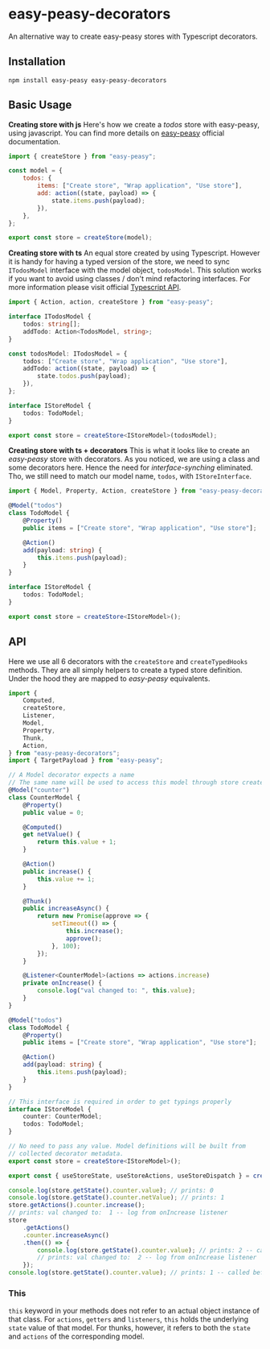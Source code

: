 # easy-peasy-decorators

An alternative way to create easy-peasy stores with Typescript decorators.

## Installation

```
npm install easy-peasy easy-peasy-decorators
```

## Basic Usage

**Creating store with js**
Here's how we create a _todos_ store with easy-peasy, using javascript. You can find more details on [easy-peasy](https://easy-peasy.now.sh/docs/introduction/) official documentation.

```js
import { createStore } from "easy-peasy";

const model = {
    todos: {
        items: ["Create store", "Wrap application", "Use store"],
        add: action((state, payload) => {
            state.items.push(payload);
        }),
    },
};

export const store = createStore(model);
```

**Creating store with ts**
An equal store created by using Typescript. However it is handy for having a typed version of the store, we need to sync `ITodosModel` interface with the model object, `todosModel`. This solution works if you want to avoid using classes / don't mind refactoring interfaces. For more information please visit official [Typescript API](https://easy-peasy.now.sh/docs/typescript-api/).

```ts
import { Action, action, createStore } from "easy-peasy";

interface ITodosModel {
    todos: string[];
    addTodo: Action<TodosModel, string>;
}

const todosModel: ITodosModel = {
    todos: ["Create store", "Wrap application", "Use store"],
    addTodo: action((state, payload) => {
        state.todos.push(payload);
    }),
};

interface IStoreModel {
    todos: TodoModel;
}

export const store = createStore<IStoreModel>(todosModel);
```

**Creating store with ts + decorators**
This is what it looks like to create an _easy-peasy_ store with decorators. As you noticed, we are using a class and some decorators here. Hence the need for _interface-synching_ eliminated. Tho, we still need to match our model name, `todos`, with `IStoreInterface`.

```ts
import { Model, Property, Action, createStore } from "easy-peasy-decorators";

@Model("todos")
class TodoModel {
    @Property()
    public items = ["Create store", "Wrap application", "Use store"];

    @Action()
    add(payload: string) {
        this.items.push(payload);
    }
}

interface IStoreModel {
    todos: TodoModel;
}

export const store = createStore<IStoreModel>();
```

## API
Here we use all 6 decorators with the `createStore` and `createTypedHooks` methods. They are all simply helpers to create a typed store definition. Under the hood they are mapped to *easy-peasy* equivalents.

```ts
import {
    Computed,
    createStore,
    Listener,
    Model,
    Property,
    Thunk,
    Action,
} from "easy-peasy-decorators";
import { TargetPayload } from "easy-peasy";

// A Model decorator expects a name
// The same name will be used to access this model through store created
@Model("counter")
class CounterModel {
    @Property()
    public value = 0;

    @Computed()
    get netValue() {
        return this.value + 1;
    }

    @Action()
    public increase() {
        this.value += 1;
    }

    @Thunk()
    public increaseAsync() {
        return new Promise(approve => {
            setTimeout(() => {
                this.increase();
                approve();
            }, 100);
        });
    }

    @Listener<CounterModel>(actions => actions.increase)
    private onIncrease() {
        console.log("val changed to: ", this.value);
    }
}

@Model("todos")
class TodoModel {
    @Property()
    public items = ["Create store", "Wrap application", "Use store"];

    @Action()
    add(payload: string) {
        this.items.push(payload);
    }
}

// This interface is required in order to get typings properly
interface IStoreModel {
    counter: CounterModel;
    todos: TodoModel;
}

// No need to pass any value. Model definitions will be built from
// collected decorator metadata.
export const store = createStore<IStoreModel>();

export const { useStoreState, useStoreActions, useStoreDispatch } = createTypedHooks<IStoreModel>();

console.log(store.getState().counter.value); // prints: 0
console.log(store.getState().counter.netValue); // prints: 1
store.getActions().counter.increase();
// prints: val changed to:  1 -- log from onIncrease listener
store
    .getActions()
    .counter.increaseAsync()
    .then(() => {
        console.log(store.getState().counter.value); // prints: 2 -- called after 100ms
        // prints: val changed to:  2 -- log from onIncrease listener
    });
console.log(store.getState().counter.value); // prints: 1 -- called before timeout
```

### This
`this` keyword in your methods does not refer to an actual object instance of that class. For `actions`, `getters` and `listeners`, `this`  holds the underlying `state` value of that model. For thunks, however, it refers to both the `state` and `actions` of the corresponding model.
